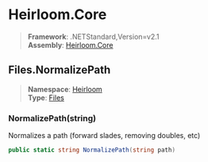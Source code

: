 # Heirloom.Core

> **Framework**: .NETStandard,Version=v2.1  
> **Assembly**: [Heirloom.Core][0]  

## Files.NormalizePath

> **Namespace**: [Heirloom][0]  
> **Type**: [Files][1]  

### NormalizePath(string)

Normalizes a path (forward slades, removing doubles, etc)

```cs
public static string NormalizePath(string path)
```

[0]: ../Heirloom.Core.md
[1]: Heirloom.Files.md
